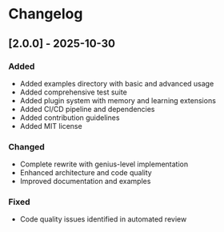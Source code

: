 # Changelog

## [2.0.0] - 2025-10-30
### Added
- Added examples directory with basic and advanced usage
- Added comprehensive test suite
- Added plugin system with memory and learning extensions
- Added CI/CD pipeline and dependencies
- Added contribution guidelines
- Added MIT license

### Changed
- Complete rewrite with genius-level implementation
- Enhanced architecture and code quality
- Improved documentation and examples

### Fixed
- Code quality issues identified in automated review
